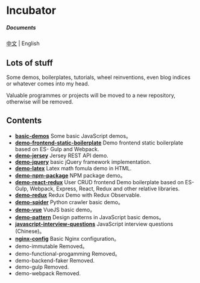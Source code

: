 # Incubator

##### Documents

[中文](https://github.com/oychao/incubator) | English

## Lots of stuff

Some demos, boilerplates, tutorials, wheel reinventions, even blog indices or whatever comes into my head.

Valuable programmes or projects will be moved to a new repository, otherwise will be removed.

## Contents

- **[basic-demos](https://github.com/oychao/incubator/tree/master/basic-demos)** Some basic JavaScript demos。
- **[demo-frontend-static-boilerplate](https://github.com/oychao/incubator/tree/master/demo-frontend-static-boilerplate)** Demo frontend static boilerplate based on ES- Gulp and Webpack.
- **[demo-jersey](https://github.com/oychao/incubator/tree/master/demo-jersey)** Jersey REST API demo.
- **[demo-jquery](https://github.com/oychao.incubator/tree/master/demo-jquery)** basic jQuery framework implementation.
- **[demo-latex](https://github.com/oychao/incubator/tree/master/demo-latex)** Latex math fomula demo in HTML.
- **[demo-npm-package](https://github.com/oychao/incubator/tree/master/demo-npm-package)** NPM package demo。
- **[demo-react-redux](https://github.com/oychao/incubator/tree/master/demo-react-redux)** User CRUD frontend Demo boilerplate based on ES- Gulp, Webpack, Express, React, Redux and other relative libraries.
- **[demo-redux](https://github.com/oychao/incubator/tree/master/demo-redux)** Redux Demo with Redux Observable.
- **[demo-spider](https://github.com/oychao.incubator/tree/master/demo-spider)** Python crawler basic demo。
- **[demo-vue](https://github.com/oychao.incubator/tree/master/demo-vue)** VueJS basic demo。
- **[demo-pattern](https://github.com/oychao.incubator/tree/master/demo-pattern)** Design patterns in JavaScript basic demos。
- **[javascript-interview-questions](https://github.com/oychao/incubator/tree/master/javascript-interview-questions)** JavaScript interview questions (Chinese)。
- **[nginx-config](https://github.com/oychao/incubator/tree/master/nginx-config)** Basic Nginx configuration。
- demo-immutable Removed。
- demo-functional-progamming Removed。
- demo-backend-faker Removed.
- demo-gulp Removed.
- demo-webpack Removed.
